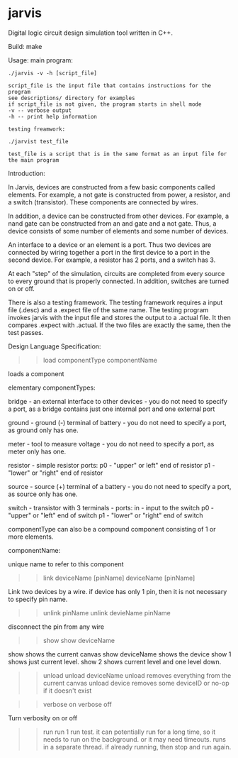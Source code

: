 jarvis
======

Digital logic circuit design simulation tool written in C++.

Build:
    make

Usage:
    main program:

    ./jarvis -v -h [script_file]

    script_file is the input file that contains instructions for the program
    see descriptions/ directory for examples
    if script_file is not given, the program starts in shell mode
    -v -- verbose output
    -h -- print help information

    testing freamwork:

    ./jarvist test_file

    test_file is a script that is in the same format as an input file for the main program

Introduction:

In Jarvis, devices are constructed from a few basic components called elements. For example, a not gate is constructed from power, a resistor, and a switch (transistor). These components are connected by wires.

In addition, a device can be constructed from other devices. For example, a nand gate can be constructed from an and gate and a not gate. Thus, a device consists of some number of elements and some number of devices.

An interface to a device or an element is a port. Thus two devices are connected by wiring together a port in the first device to a port in the second device. For example, a resistor has 2 ports, and a switch has 3.

At each "step" of the simulation, circuits are completed from every source to every ground that is properly connected. In addition, switches are turned on or off.

There is also a testing framework. The testing framework requires a input file (.desc) and a .expect file of the same name. The testing program invokes jarvis with the input file and stores the output to a .actual file. It then compares .expect with .actual. If the two files are exactly the same, then the test passes.


Design Language Specification:

>> load componentType componentName

loads a component

elementary componentTypes:

bridge - an external interface to other devices
    - you do not need to specify a port, as a bridge contains just one internal port and one external port

ground - ground (-) terminal of battery
    - you do not need to specify a port, as ground only has one.

meter - tool to measure voltage
    - you do not need to specify a port, as meter only has one.

resistor - simple resistor
    ports:
        p0 - "upper" or left" end of resistor
        p1 - "lower" or "right" end of resistor

source - source (+) terminal of a battery
    - you do not need to specify a port, as source only has one.

switch - transistor with 3 terminals
    - ports:
        in - input to the switch
        p0 - "upper" or "left" end of switch
        p1 - "lower" or "right" end of switch

componentType can also be a compound component consisting of 1 or more elements.

componentName:

unique name to refer to this component

>> link deviceName [pinName] deviceName [pinName]

Link two devices by a wire.
if device has only 1 pin, then it is not necessary to specify pin name.

>> unlink pinName
>> unlink devieName pinName

disconnect the pin from any wire

>> show
>> show deviceName

show shows the current canvas
show deviceName shows the device
show 1 shows just current level. 
show 2 shows current level and one level down.

>> unload
>> unload deviceName
unload removes everything from the current canvas
unload device removes some deviceID or no-op if it doesn't exist 

>> verbose on
>> verbose off

Turn verbosity on or off

>> run
>> run 1
run test. it can potentially run for a long time, so it needs to run on the background. or it may need timeouts. runs in a separate thread. if already running, then stop and run again. 

